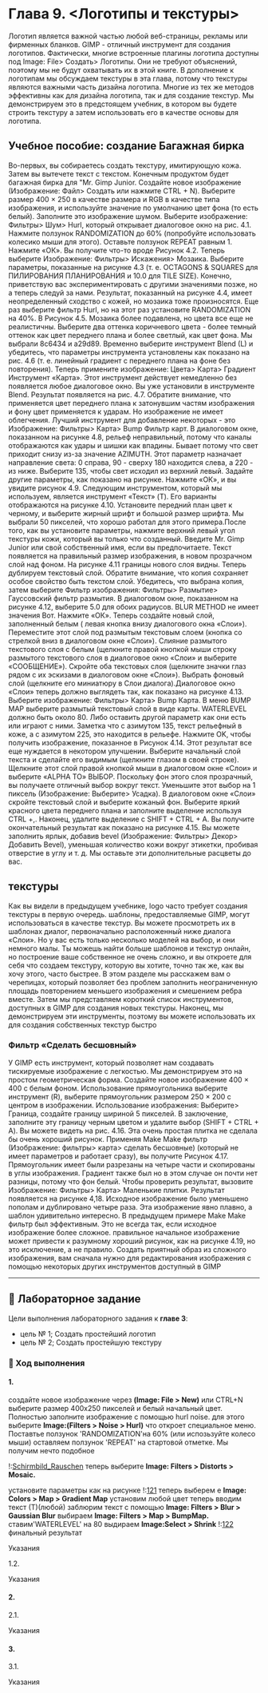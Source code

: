 # Глава 9. <Логотипы и текстуры>
Логотип является важной частью любой веб-страницы,
рекламы или фирменных бланков. GIMP - отличный
инструмент для создания логотипов. Фактически, многие встроенные
плагины логотипа доступны под Image: File>
Создать> Логотипы. Они не требуют объяснений, поэтому мы
не будут охватывать их в этой книге.
В дополнение к логотипам мы обсуждаем текстуры в
эта глава, потому что текстуры являются важными
часть дизайна логотипа. Многие из тех же методов
эффективны как для дизайна логотипа, так и для
создание текстур. Мы демонстрируем это в предстоящем
учебник, в котором вы будете строить текстуру
а затем использовать его в качестве основы для логотипа.

## Учебное пособие: создание Багажная бирка
Во-первых, вы собираетесь создать текстуру, имитирующую
кожа. Затем вы вытечете текст с текстом.
Конечным продуктом будет багажная бирка для "Mr.
Gimp Junior.
Создайте новое изображение (Изображение: Файл> Создать или
нажмите CTRL + N). Выберите размер 400 × 250 в качестве размера
и RGB в качестве типа изображения, и используйте значение по умолчанию
цвет фона (то есть белый).
Заполните это изображение шумом. Выберите изображение:
Фильтры> Шум> Hurl, который открывает диалоговое окно
на рис. 4.1. Нажмите ползунок RANDOMIZATION
до 60% (попробуйте использовать колесико мыши для этого).
Оставьте ползунок REPEAT равным 1.
Нажмите «ОК». Вы получите что-то вроде Рисунок 4.2.
Теперь выберите Изображение: Фильтры> Искажения> Мозаика.
Выберите параметры, показанные на рисунке 4.3
(т. е. OCTAGONS & SQUARES для ПИЛИРОВАНИЯ ПЛАНИРОВАНИЯ
и 10.0 для TILE SIZE). Конечно, приветствую вас
экспериментировать с другими значениями позже, но
а теперь следуй за нами.
Результат, показанный на рисунке 4.4, имеет неопределенный
сходство с кожей, но мозаика тоже
произносятся. Еще раз выберите фильтр Hurl, но на этот раз установите RANDOMIZATION на 40%. В
Рисунок 4.5. Мозаика более подавлена, но
цвета все еще не реалистичны.
Выберите два оттенка коричневого цвета - более темный оттенок
как цвет переднего плана и более светлый, как
цвет фона. Мы выбрали 8c6434 и
a29d89. Временно выберите инструмент Blend (L)
и убедитесь, что параметры инструмента установлены как показано
на рис. 4.6 (т. е. линейный градиент с переднего плана
на фоне без повторения).
Теперь примените изображение: Цвета> Карта> Градиент
Инструмент «Карта». Этот инструмент действует немедленно без
появляется любое диалоговое окно. Вы уже установили
в инструменте Blend. Результат появляется
на рис. 4.7. Обратите внимание, что применяется цвет переднего плана
к затонувшим частям изображения и фону
цвет применяется к ударам.
Но изображение не имеет облегчения. Лучший инструмент для
добавление некоторых - это Изображение: Фильтры> Карта> Bump
Фильтр карт. В диалоговом окне, показанном на рисунке 4.8,
рельеф неправильный, потому что каналы отображаются как
удары и шишки как впадины. Бывает
потому что свет приходит снизу из-за
значение AZIMUTH. Этот параметр назначает
направление света: 0 справа, 90 -
сверху 180 находится слева, а 220 - из
ниже. Выберите 135, чтобы свет исходил из
верхний левый. Задайте другие параметры, как показано на рисунке. Нажмите «ОК», и вы увидите рисунок
4.9.
Следующим инструментом, который мы используем, является инструмент «Текст» (T).
Его варианты отображаются на рисунке 4.10. Установите передний план
цвет к черному, и выберите жирный шрифт
и большой размер шрифта. Мы выбрали 50 пикселей, что
хорошо работал для этого примера.После того, как вы установите параметры, нажмите
верхний левый угол текстуры кожи, который вы
только что созданный. Введите Mr. Gimp Junior или свой собственный
имя, если вы предпочитаете. Текст появляется на
правильный размер изображения, в новом прозрачном
слой над фоном. На рисунке 4.11
границы нового слоя видны.
Теперь дублируем текстовый слой. Обратите внимание, что копия сохраняет особое свойство быть текстом
слой. Убедитесь, что выбрана копия, затем выберите Фильтр изображения: Фильтры> Размытие> Гауссовский фильтр размытия.
В диалоговом окне, показанном на рисунке 4.12, выберите 5.0
для обоих радиусов. BLUR METHOD не имеет значения
Вот. Нажмите «ОК».
Теперь создайте новый слой, заполненный белым (
левая кнопка внизу диалогового окна «Слои»).
Переместите этот слой под размытым текстовым слоем
(кнопка со стрелкой вниз в диалоговом окне «Слои»).
Слияние размытого текстового слоя с белым
(щелкните правой кнопкой мыши строку размытого текстового слоя в
диалоговое окно «Слои» и выберите «СООБЩЕНИЕ»).
Скройте оба текстовых слоя (щелкните значки глаз рядом с их эскизами в диалоговом окне «Слои»). Выбрать
фоновый слой (щелкните его миниатюру в
Слои диалога).Диалоговое окно «Слои» теперь должно выглядеть так, как показано на рисунке
4.13. Выберите изображение: Фильтры> Карта> Bump
Карта. В меню BUMP MAP выберите
размытый текстовый слой в виде карты. WATERLEVEL
должно быть около 80. Либо оставить другой параметр
как они есть или играют с ними. Заметка
что с азимутом 135, текст рельефный
в коже, а с азимутом 225, это
находится в рельефе. Нажмите OK, чтобы получить изображение, показанное в
Рисунок 4.14.
Этот результат все еще нуждается в некотором улучшении.
Выберите начальный слой текста и сделайте его видимым
(щелкните глазом в своей строке). Щелкните этот слой правой кнопкой мыши
в диалоговом окне «Слои» и выберите «ALPHA TO»
ВЫБОР. Поскольку фон этого слоя
прозрачный, вы получаете отличный выбор вокруг
текст. Уменьшите этот выбор на 1 пиксель (Изображение:
Выберите> Усадка).
В диалоговом окне «Слои» скройте текстовый слой и
выберите кожаный фон. Выберите яркий
красного цвета переднего плана и заполните выделение
используя CTRL +,. Наконец, удалите выделение
с SHIFT + CTRL + A. Вы получите окончательный результат
как показано на рисунке 4.15.
Вы можете заполнить ярлык, добавив
bevel (Изображение: Фильтры> Декор> Добавить Bevel), уменьшая
количество кожи вокруг этикетки,
пробивая отверстие в углу и т. д. Мы
оставьте эти дополнительные расцветы до вас.

## текстуры

Как вы видели в предыдущем учебнике,
logo часто требует создания текстуры в первую очередь.
шаблоны, предоставляемые GIMP, могут использоваться в качестве текстур.
Вы можете просмотреть их в шаблонах
диалог, первоначально расположенный ниже диалога «Слои».
Но у вас есть только несколько моделей на выбор, и они немного малы. Ты можешь найти
больше шаблонов и текстур онлайн, но построение
ваше собственное не очень сложно, и вы откроете для себя
что создаем текстуру, которую вы хотите, точно так же, как вы
хочу этого, часто быстрее.
В этом разделе мы расскажем вам о черепицах,
который позволяет без проблем заполнить неограниченную площадь
повторением меньшего изображения и смешением
ребра вместе. Затем мы представляем короткий список
инструментов, доступных в GIMP для создания новых
текстуры. Наконец, мы демонстрируем эти инструменты, поэтому
вы можете использовать их для создания собственных текстур
быстро

### Фильтр «Сделать бесшовный»

У GIMP есть инструмент, который позволяет нам создавать тискируемые
изображение с легкостью. Мы демонстрируем это на простом
геометрическая форма. Создайте новое изображение 400 × 400
с белым фоном. Использование прямоугольника
выберите инструмент (R), выберите прямоугольник размером 250 × 200
с центром в изображении. Использование изображения: Выберите>
Граница, создайте границу шириной 5 пикселей. В заключение,
заполните эту границу черным цветом и удалите
выбор (SHIFT + CTRL + A). Вы можете видеть
на рис. 4.16.
Эта очень простая плитка не сделала бы очень
хороший рисунок. Применяя Make Make
фильтр (Изображение: фильтры> карта> сделать бесшовные)
(который не имеет параметров и работает сразу),
вы получите Рисунок 4.17. Прямоугольник имеет
были разрезаны на четыре части и скопированы в
углы изображения. Градиент также был
но в этом случае он почти
нет разницы, потому что фон белый.
Чтобы проверить результат, вызовите Изображение: Фильтры>
Карта> Маленькие плитки. Результат появляется на рисунке
4,18. Исходное изображение было уменьшено пополам и дублировано четыре раза. Эта
изображение явно плавно, а шаблон
удивительно интересно.
В предыдущем примере Make Make
фильтр был эффективным. Это не всегда так, если
исходное изображение более сложное.
правильное начальное изображение может привести к разумному
хороший рисунок, как на рисунке 4.19, но это
исключение, а не правило. Создать приятный
образ из сложного изображения, вам сначала нужно
для редактирования изображения с помощью некоторых других инструментов
доступный в GIMP

---

## 📝 Лабораторное задание

Цели выполнения лабораторного задания к __главе 3__:

- цель № 1;
Создать простейший логотип 
- цель № 2;
Создать простейшую текстуру


### 🔴 Ход выполнения

#### 1. 

создайте новое изображение через __(Image: File > New)__ или CTRL+N
выберите размер 400х250 пикселей и белый начальный цвет.
Полностью заполните изображение с помощью hurl noise.
для этого выберите __Image:(Filters > Noise > Hurl)__ что откроет специальное меню. Поставтье ползунок 'RANDOMIZATION'на 60% (или испозьзуйте колесо мыши) оставляем ползунок 'REPEAT' на стартовой отметке. Мы получим нечто подобное 

!:[Schirmbild_Rauschen](files/Schirmbild_Rauschen.jpg)
теперь выберите __Image: Filters > Distorts > Mosaic.__

установите параметры как на рисунке
!:[121](files/121.png)
теперь выберем e __Image: Colors > Map > Gradient
Map__ установим любой цвет 
теперь вводим текст (Т)(любой)
заблюрим текст с помощью  __Image: Filters > Blur > Gaussian Blur__
выбираем __Image: Filters > Map > BumpMap.__
ставим'WATERLEVEL' на 80
выдираем __Image:Select > Shrink__ 
!:[122](files/122.png)
финальный результат


Указания

1.2.

Указания

#### 2. 

2.1.

Указания

#### 3. 

3.1.

Указания

